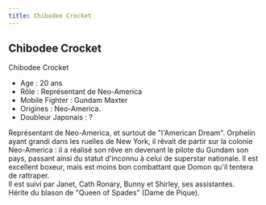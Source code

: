 ```yaml
---
title: Chibodee Crocket
---
```


Chibodee Crocket
----------------

Chibodee Crocket   
- Age : 20 ans   
- Rôle : Représentant de Neo-America   
- Mobile Fighter : Gundam Maxter   
- Origines : Neo-America.   
- Doubleur Japonais : ?   
  
Représentant de Neo-America, et surtout de "l'American Dream". Orphelin ayant grandi dans les ruelles de New York, il rêvait de partir sur la colonie Neo-America : il a réalisé son rêve en devenant le pilote du Gundam son pays, passant ainsi du statut d'inconnu à celui de superstar nationale. Il est excellent boxeur, mais est moins bon combattant que Domon qu'il tentera de rattraper.  
Il est suivi par Janet, Cath Ronary, Bunny et Shirley, ses assistantes.  
Hérite du blason de "Queen of Spades" (Dame de Pique).  
